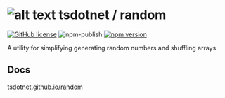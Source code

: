 # ![alt text](https://avatars1.githubusercontent.com/u/64487547?s=30&amp;v=5 "tsdotnet") tsdotnet / random

[![GitHub license](https://img.shields.io/badge/license-MIT-blue.svg?style=flat-square)](https://github.com/tsdotnet/random/blob/master/LICENSE)
![npm-publish](https://github.com/tsdotnet/random/workflows/npm-publish/badge.svg)
[![npm version](https://img.shields.io/npm/v/@tsdotnet/random.svg?style=flat-square)](https://www.npmjs.com/package/@tsdotnet/random)

A utility for simplifying generating random numbers and shuffling arrays.

## Docs
[tsdotnet.github.io/random](https://tsdotnet.github.io/random/)